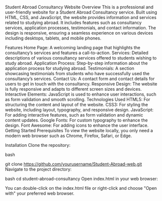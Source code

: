 Student Abroad Consultancy Website
Overview
This is a professional and user-friendly website for a Student Abroad Consultancy service. Built using HTML, CSS, and JavaScript, the website provides information and services related to studying abroad. 
It includes features such as consultancy services, application processes, testimonials, and contact information. The design is responsive, ensuring a seamless experience on various devices including desktops, tablets, and mobile phones.

Features
Home Page: A welcoming landing page that highlights the consultancy’s services and features a call-to-action.
Services: Detailed descriptions of various consultancy services offered to students wishing to study abroad.
Application Process: Step-by-step information about the application process for studying abroad.
Testimonials: A section showcasing testimonials from students who have successfully used the consultancy’s services.
Contact Us: A contact form and contact details for users to get in touch with the consultancy.
Responsive Design: The website is fully responsive and adapts to different screen sizes and devices.
Interactive Elements: JavaScript is used to enhance user interactions, such as form validation and smooth scrolling.
Technologies Used
HTML5: For structuring the content and layout of the website.
CSS3: For styling the website, including layout, typography, and responsive design.
JavaScript: For adding interactive features, such as form validation and dynamic content updates.
Google Fonts: For custom typography to enhance the design.
Font Awesome: For adding icons to enhance the user interface.
Getting Started
Prerequisites
To view the website locally, you only need a modern web browser such as Chrome, Firefox, Safari, or Edge.

Installation
Clone the repository:

bash

git clone https://github.com/yourusername/Student-Abroad-web.git
Navigate to the project directory:

bash
cd student-abroad-consultancy
Open index.html in your web browser:

You can double-click on the index.html file or right-click and choose "Open with" your preferred web browser.
